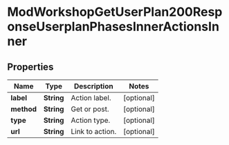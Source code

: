 

# ModWorkshopGetUserPlan200ResponseUserplanPhasesInnerActionsInner


## Properties

| Name | Type | Description | Notes |
|------------ | ------------- | ------------- | -------------|
|**label** | **String** | Action label. |  [optional] |
|**method** | **String** | Get or post. |  [optional] |
|**type** | **String** | Action type. |  [optional] |
|**url** | **String** | Link to action. |  [optional] |



